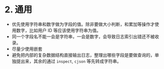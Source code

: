 # 2. 通用

- 优先使用字符串和数字做为字段的值。除非要做大小判断，和累加等操作才使用数字，比如用户 ID 等应该使用字符串为值。
- 同一个字段名不能一会是字符串，一会是数字，会导致日志索引出错还不被收录。
- 尽量少使用嵌套
- 避免把内部的复杂数据结构直接输出日志，整理出哪些字段是要做查询的，单独提出来，其余的通过 `inspect`, `cjson` 等先转成字符串。